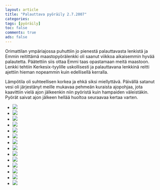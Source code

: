 ```yaml
---
layout: article 
title: "Palauttava pyöräily 2.7.2007" 
categories: 
tags: [pyöräily]
toc: false 
comments: true 
ads: false 
---
```


Orimattilan ympäriajossa puhuttiin jo pienestä palauttavasta lenkistä ja
Emmin reitittämä maastopyörälenkki oli saanut viikkoa aikaisemmin hyvää
palautetta. Päätettiin siis ottaa Emmi taas opastamaan meitä maastoon.
Lenkki tehtiin Kerkesix-tyylille uskollisesti ja palauttavana lenkkinä
reitti ajettiin hieman nopeammin kuin edellisellä kerralla.

Lämpötila oli suhteellisen korkea ja ehkä siksi miellyttävä. Päivällä
satanut vesi oli järjestänyt meille mukavaa pehmeän kuraista ajopohjaa,
jota kaavittiin vielä ajon jälkeenkin niin pyöristä kuin hampaiden
väleistäkin. Pyörät saivat ajon jälkeen hellää huoltoa seuraavaa kertaa
varten.

<div class="th-grid image-gallery" markdown="1">

-   [![](/images/palauttava-pyoraily-2.7.2007/Thumbnails/kerkepyöräily%20003.jpg)](/images/palauttava-pyoraily-2.7.2007/kerkepyöräily%20003.jpg)
-   [![](/images/palauttava-pyoraily-2.7.2007/Thumbnails/kerkepyöräily%20004.jpg)](/images/palauttava-pyoraily-2.7.2007/kerkepyöräily%20004.jpg)
-   [![](/images/palauttava-pyoraily-2.7.2007/Thumbnails/kerkepyöräily%20005.jpg)](/images/palauttava-pyoraily-2.7.2007/kerkepyöräily%20005.jpg)
-   [![](/images/palauttava-pyoraily-2.7.2007/Thumbnails/kerkepyöräily%20007.jpg)](/images/palauttava-pyoraily-2.7.2007/kerkepyöräily%20007.jpg)
-   [![](/images/palauttava-pyoraily-2.7.2007/Thumbnails/kerkepyöräily%20008.jpg)](/images/palauttava-pyoraily-2.7.2007/kerkepyöräily%20008.jpg)
-   [![](/images/palauttava-pyoraily-2.7.2007/Thumbnails/kerkepyöräily%20010.jpg)](/images/palauttava-pyoraily-2.7.2007/kerkepyöräily%20010.jpg)
-   [![](/images/palauttava-pyoraily-2.7.2007/Thumbnails/kerkepyöräily%20011.jpg)](/images/palauttava-pyoraily-2.7.2007/kerkepyöräily%20011.jpg)
-   [![](/images/palauttava-pyoraily-2.7.2007/Thumbnails/kerkepyöräily%20012.jpg)](/images/palauttava-pyoraily-2.7.2007/kerkepyöräily%20012.jpg)
-   [![](/images/palauttava-pyoraily-2.7.2007/Thumbnails/kerkepyöräily%20014.jpg)](/images/palauttava-pyoraily-2.7.2007/kerkepyöräily%20014.jpg)
-   [![](/images/palauttava-pyoraily-2.7.2007/Thumbnails/kerkepyöräily%20016.jpg)](/images/palauttava-pyoraily-2.7.2007/kerkepyöräily%20016.jpg)
-   [![](/images/palauttava-pyoraily-2.7.2007/Thumbnails/kerkepyöräily%20021.jpg)](/images/palauttava-pyoraily-2.7.2007/kerkepyöräily%20021.jpg)
-   [![](/images/palauttava-pyoraily-2.7.2007/Thumbnails/kerkepyöräily%20023.jpg)](/images/palauttava-pyoraily-2.7.2007/kerkepyöräily%20023.jpg)
-   [![](/images/palauttava-pyoraily-2.7.2007/Thumbnails/kerkepyöräily%20027.jpg)](/images/palauttava-pyoraily-2.7.2007/kerkepyöräily%20027.jpg)
-   [![](/images/palauttava-pyoraily-2.7.2007/Thumbnails/kerkepyöräily%20028.jpg)](/images/palauttava-pyoraily-2.7.2007/kerkepyöräily%20028.jpg)

</div>
